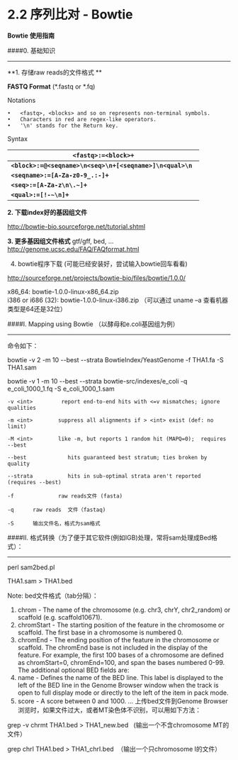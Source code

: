 # 2.2 序列比对 - Bowtie

**Bowtie 使用指南**




####0. 基础知识

---



**1. 存储raw reads的文件格式 **

**FASTQ Format** (*.fastq or *.fq)

Notations

	•	<fastq>, <blocks> and so on represents non-terminal symbols.
	•	Characters in red are regex-like operators.
	•	'\n' stands for the Return key.
Syntax

| **``<fastq>:=<block>+``** |
| -- |
| **``<block>:=@<seqname>\n<seq>\n+[<seqname>]\n<qual>\n ``**|
|**``<seqname>:=[A-Za-z0-9_.:-]+``**|
|**``<seq>:=[A-Za-z\n\.~]+``**|
| **``<qual>:=[!-~\n]+ ``**|




**2. 下载index好的基因组文件**

http://bowtie-bio.sourceforge.net/tutorial.shtml

**3.  更多基因组文件格式**
gtf/gff, bed, …
http://genome.ucsc.edu/FAQ/FAQformat.html

4.  bowtie程序下载 (可能已经安装好，尝试输入bowtie回车看看)

http://sourceforge.net/projects/bowtie-bio/files/bowtie/1.0.0/

x86_64:  bowtie-1.0.0-linux-x86_64.zip	
i386 or i686 (32): bowtie-1.0.0-linux-i386.zip
	（可以通过 uname –a 查看机器类型是64还是32位）



####I. Mapping using Bowtie （以酵母和e.coli基因组为例）

---
命令如下：

bowtie  -v  2  -m 10  --best  --strata  BowtieIndex/YeastGenome  -f  THA1.fa  -S  THA1.sam
        
bowtie  -v  1  -m 10  --best  --strata  bowtie-src/indexes/e_coli  -q  e_coli_1000_1.fq  -S e_coli_1000_1.sam

```
-v <int>         report end-to-end hits with <=v mismatches; ignore qualities

-m <int>        suppress all alignments if > <int> exist (def: no limit)	

-M <int>        like -m, but reports 1 random hit (MAPQ=0);  requires --best

--best             hits guaranteed best stratum; ties broken by quality

--strata           hits in sub-optimal strata aren't reported (requires --best)

-f           	raw reads文件 (fasta)

-q		raw reads  文件（fastaq)     

-S		输出文件名，格式为sam格式
```

####II. 格式转换（为了便于其它软件(例如IGB)处理，常将sam处理成Bed格式）：

---


        
perl     sam2bed.pl    

THA1.sam  >   THA1.bed

Note:  bed文件格式（tab分隔）：
1. chrom - The name of the chromosome (e.g. chr3, chrY, chr2_random) or scaffold (e.g. scaffold10671).
2. chromStart - The starting position of the feature in the chromosome or scaffold. The first base in a chromosome is numbered 0.
3. chromEnd - The ending position of the feature in the chromosome or scaffold. The chromEnd base is not included in the display of the feature. For example, the first 100 bases of a chromosome are defined as chromStart=0, chromEnd=100, and span the bases numbered 0-99.
The additional optional BED fields are:
4. name - Defines the name of the BED line. This label is displayed to the left of the BED line in the Genome Browser window when the track is open to full display mode or directly to the left of the item in pack mode.
5. score - A score between 0 and 1000.
…
上传bed文件到Genome Browser浏览时，如果文件过大，或者MT染色体不识别，可以用如下方法：

grep -v chrmt THA1.bed > THA1_new.bed   (输出一个不含chromosome MT的文件）

grep chrI THA1.bed > THA1_chrI.bed  （输出一个只chromosome I的文件）
